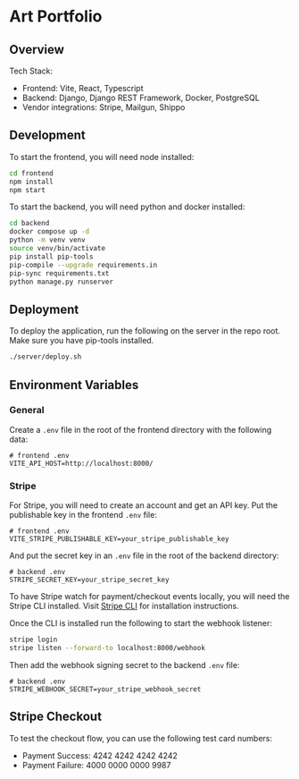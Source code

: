 # Art Portfolio

## Overview

Tech Stack:

- Frontend: Vite, React, Typescript
- Backend: Django, Django REST Framework, Docker, PostgreSQL
- Vendor integrations: Stripe, Mailgun, Shippo

## Development

To start the frontend, you will need node installed:

```bash
cd frontend
npm install
npm start
```

To start the backend, you will need python and docker installed:

```bash
cd backend
docker compose up -d
python -m venv venv
source venv/bin/activate
pip install pip-tools
pip-compile --upgrade requirements.in
pip-sync requirements.txt
python manage.py runserver
```

## Deployment

To deploy the application, run the following on the server in the repo root. Make sure you have pip-tools installed.

```bash
./server/deploy.sh
```

## Environment Variables

### General

Create a `.env` file in the root of the frontend directory with the following data:

```
# frontend .env
VITE_API_HOST=http://localhost:8000/
```

### Stripe

For Stripe, you will need to create an account and get an API key. Put the publishable key in the frontend `.env` file:

```
# frontend .env
VITE_STRIPE_PUBLISHABLE_KEY=your_stripe_publishable_key
```

And put the secret key in an `.env` file in the root of the backend directory:

```
# backend .env
STRIPE_SECRET_KEY=your_stripe_secret_key
```

To have Stripe watch for payment/checkout events locally, you will need the Stripe CLI installed. Visit [Stripe CLI](https://stripe.com/docs/stripe-cli) for installation instructions.

Once the CLI is installed run the following to start the webhook listener:

```bash
stripe login
stripe listen --forward-to localhost:8000/webhook
```

Then add the webhook signing secret to the backend `.env` file:

```
# backend .env
STRIPE_WEBHOOK_SECRET=your_stripe_webhook_secret
```

## Stripe Checkout

To test the checkout flow, you can use the following test card numbers:

- Payment Success: 4242 4242 4242 4242
- Payment Failure: 4000 0000 0000 9987
